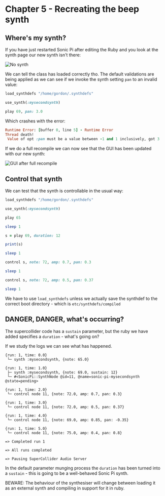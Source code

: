 # Chapter 5 - Recreating the beep synth

## Where's my synth?

If you have just restarted Sonic Pi after editing the Ruby and you look at the synth page our new synth isn't there:

![No synth](../images/chapter5/no_synth.png)

We can tell the class has loaded correctly tho. The default validations are being applied as we can see if we invoke the synth setting `pan` to an invalid value:

```ruby
load_synthdefs "/home/gordon/.synthdefs"

use_synth(:mysecondsynth)

play 69, pan: 3.0
```

Which crashes with the error:

```ruby
Runtime Error: [buffer 0, line 5] - Runtime Error
Thread death!
 Value of opt :pan must be a value between -1 and 1 inclusively, got 3.0.
```

If we do a full recompile we can now see that the GUI has been updated with our new synth:

![GUI after full recompile](../images/chapter5/recompiled_gui.png)

## Control that synth

We can test that the synth is controllable in the usual way:

```ruby
load_synthdefs "/home/gordon/.synthdefs"

use_synth(:mysecondsynth)

play 65

sleep 1

s = play 69, duration: 12

print(s)

sleep 1

control s, note: 72, amp: 0.7, pan: 0.3

sleep 1

control s, note: 72, amp: 0.5, pan: 0.37

sleep 1
```

We have to use `load_synthdefs` unless we actually save the synthdef to the correct boot directory - which is `etc/synthdefs/compiled `

## DANGER, DANGER, what's occurring?

The supercollider code has a `sustain` parameter, but the ruby we have added specifies a `duration` - what's going on?

If we study the logs we can see what has happened.

```
{run: 1, time: 0.0}
 └─ synth :mysecondsynth, {note: 65.0}
 
{run: 1, time: 1.0}
 ├─ synth :mysecondsynth, {note: 69.0, sustain: 12}
 └─ #<SonicPi::SynthNode @id=11, @name=sonic-pi-mysecondsynth @state=pending>
 
{run: 1, time: 2.0}
 └─ control node 11, {note: 72.0, amp: 0.7, pan: 0.3}
 
{run: 1, time: 3.0}
 └─ control node 11, {note: 72.0, amp: 0.5, pan: 0.37}
 
{run: 1, time: 4.0}
 └─ control node 11, {note: 69.0, amp: 0.85, pan: -0.35}
 
{run: 1, time: 5.0}
 └─ control node 11, {note: 75.0, amp: 0.4, pan: 0.8}
 
=> Completed run 1

=> All runs completed

=> Pausing SuperCollider Audio Server
```
In the default parameter munging process the `duration` has been turned into a `sustain` - this is going to be a well-behaved Sonic Pi synth.

BEWARE: The behaviour of the synthesiser will change between loading it as an external synth and compiling in support for it in ruby.

